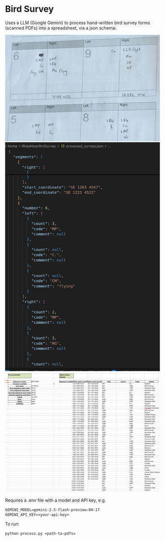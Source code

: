 # Bird Survey

Uses a LLM (Google Gemini) to process hand-written bird survey forms (scanned PDFs) into a spreadsheet, via a json schema:

![raw-data](./img/raw_data.png)
![json](./img/json.png)
![excel](./img/excel.png)

Requires a .env file with a model and API key, e.g.

```
GEMINI_MODEL=gemini-2.5-flash-preview-04-17
GEMINI_API_KEY=<your-api-key>
```

To run:
```
python process.py <path-to-pdfs>
```

